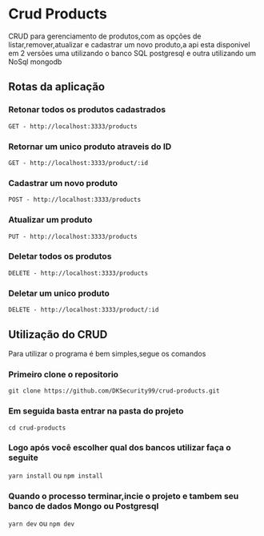 # Crud Products
CRUD para gerenciamento de produtos,com as opções de listar,remover,atualizar e cadastrar um novo produto,a api esta disponivel em 2 versões uma utilizando o banco SQL postgresql e outra utilizando um NoSql mongodb

## Rotas da aplicação

### Retonar todos os produtos cadastrados
``GET - http://localhost:3333/products``
### Retornar um unico produto atraveis do ID
``GET - http://localhost:3333/product/:id``
### Cadastrar um novo produto
``POST - http://localhost:3333/products``
### Atualizar um produto
``PUT - http://localhost:3333/products``
### Deletar todos os produtos
``DELETE - http://localhost:3333/products``
### Deletar um unico produto
``DELETE - http://localhost:3333/product/:id``

## Utilização do CRUD
Para utilizar o programa é bem simples,segue os comandos

### Primeiro clone o repositorio
``git clone https://github.com/DKSecurity99/crud-products.git``

### Em seguida basta entrar na pasta do projeto

``cd crud-products``

### Logo após você escolher qual dos bancos utilizar faça o seguite

``yarn install``
ou
``npm install``

### Quando o processo terminar,incie o projeto e tambem seu banco de dados Mongo ou Postgresql

``yarn dev``
ou
``npm dev``
